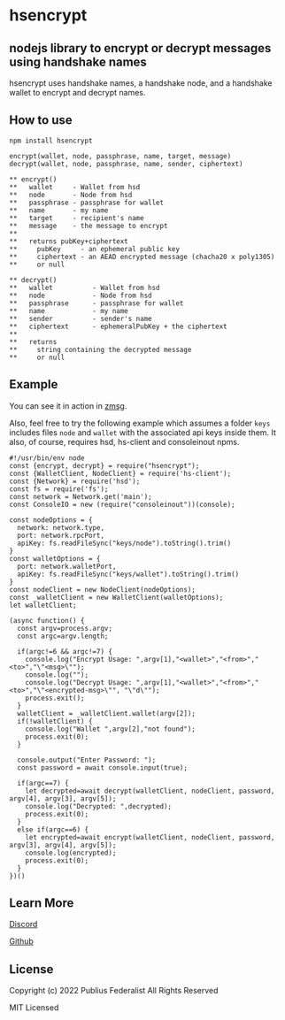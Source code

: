 # hsencrypt
## nodejs library to encrypt or decrypt messages using handshake names

hsencrypt uses handshake names, a handshake node, and a handshake wallet to encrypt and decrypt names.

## How to use

```
npm install hsencrypt
```

```
encrypt(wallet, node, passphrase, name, target, message) 
decrypt(wallet, node, passphrase, name, sender, ciphertext)
```

```
** encrypt()
**   wallet     - Wallet from hsd
**   node       - Node from hsd
**   passphrase - passphrase for wallet
**   name       - my name
**   target     - recipient's name
**   message    - the message to encrypt
**
**   returns pubKey+ciphertext
**     pubKey     - an ephemeral public key
**     ciphertext - an AEAD encrypted message (chacha20 x poly1305)
**     or null
```

```
** decrypt()
**   wallet          - Wallet from hsd
**   node            - Node from hsd
**   passphrase      - passphrase for wallet
**   name            - my name
**   sender          - sender's name
**   ciphertext      - ephemeralPubKey + the ciphertext
**
**   returns
**     string containing the decrypted message
**     or null
```

## Example

You can see it in action in [zmsg](https://github.com/publiusfederalist/zmsg).

Also, feel free to try the following example which assumes a folder `keys` includes files `node` and `wallet` with the associated api keys inside them.  It also, of course, requires hsd, hs-client and consoleinout npms.

```
#!/usr/bin/env node
const {encrypt, decrypt} = require("hsencrypt");
const {WalletClient, NodeClient} = require('hs-client');
const {Network} = require('hsd');
const fs = require('fs');
const network = Network.get('main');
const ConsoleIO = new (require("consoleinout"))(console);

const nodeOptions = {
  network: network.type,
  port: network.rpcPort,
  apiKey: fs.readFileSync("keys/node").toString().trim()
}
const walletOptions = {
  port: network.walletPort,
  apiKey: fs.readFileSync("keys/wallet").toString().trim()
}
const nodeClient = new NodeClient(nodeOptions);
const _walletClient = new WalletClient(walletOptions);
let walletClient;

(async function() {
  const argv=process.argv;
  const argc=argv.length;

  if(argc!=6 && argc!=7) {
    console.log("Encrypt Usage: ",argv[1],"<wallet>","<from>","<to>","\"<msg>\"");
    console.log("");
    console.log("Decrypt Usage: ",argv[1],"<wallet>","<from>","<to>","\"<encrypted-msg>\"", "\"d\"");
    process.exit();
  }
  walletClient = _walletClient.wallet(argv[2]);
  if(!walletClient) {
    console.log("Wallet ",argv[2],"not found");
    process.exit(0);
  }

  console.output("Enter Password: ");
  const password = await console.input(true);

  if(argc==7) {
    let decrypted=await decrypt(walletClient, nodeClient, password, argv[4], argv[3], argv[5]);
    console.log("Decrypted: ",decrypted);
    process.exit(0);
  }
  else if(argc==6) {
    let encrypted=await encrypt(walletClient, nodeClient, password, argv[3], argv[4], argv[5]);
    console.log(encrypted);
    process.exit(0);
  }
})()
```

## Learn More

[Discord](https://discord.gg/tXJ2UdGuda)

[Github](https://github.com/publiusfederalist)

## License

Copyright (c) 2022 Publius Federalist
All Rights Reserved

MIT Licensed
